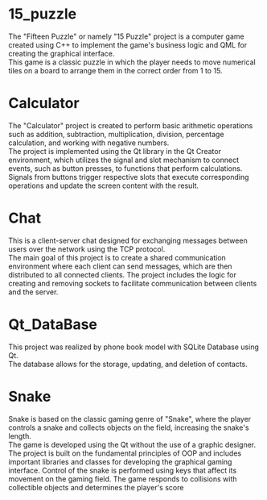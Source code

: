 <h1>15_puzzle</h1>
The "Fifteen Puzzle" or namely "15 Puzzle" project is a computer game created using C++ to implement the game's business logic and QML for creating the graphical interface. <br> This game is a classic puzzle in which the player needs to move numerical tiles on a board to arrange them in the correct order from 1 to 15.

<h1>Calculator</h1>
The "Calculator" project is created to perform basic arithmetic operations such as addition, subtraction, multiplication, division, percentage calculation, and working with negative numbers. <br> The project is implemented using the Qt library in the Qt Creator environment, which utilizes the signal and slot mechanism to connect events, such as button presses, to functions that perform calculations. Signals from buttons trigger respective slots that execute corresponding operations and update the screen content with the result.

<h1>Chat</h1>
This is a client-server chat designed for exchanging messages between users over the network using the TCP protocol. <br> The main goal of this project is to create a shared communication environment where each client can send messages, which are then distributed to all connected clients. The project includes the logic for creating and removing sockets to facilitate communication between clients and the server.

<h1>Qt_DataBase</h1>
This project was realized by phone book model with SQLite Database using Qt. <br>The database allows for the storage, updating, and deletion of contacts.

<h1>Snake</h1>
Snake is based on the classic gaming genre of "Snake", where the player controls a snake and collects objects on the field, increasing the snake's length. <br> The game is developed using the Qt without the use of a graphic designer. The project is built on the fundamental principles of OOP and includes important libraries and classes for developing the graphical gaming interface.
Control of the snake is performed using keys that affect its movement on the gaming field. The game responds to collisions with collectible objects and determines the player's score 

